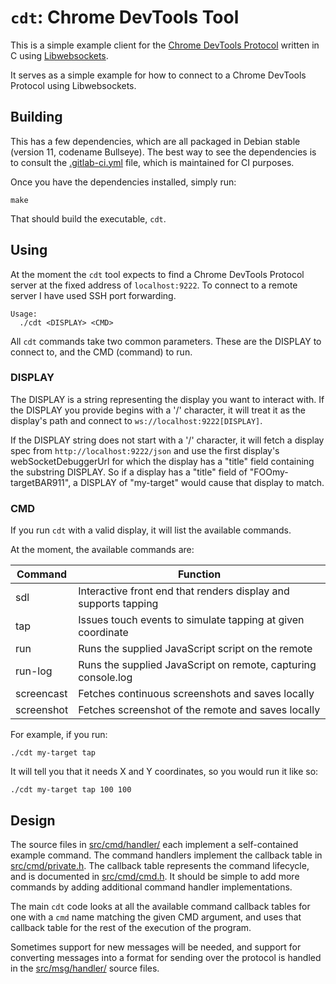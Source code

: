 `cdt`: Chrome DevTools Tool
===========================

This is a simple example client for the
[Chrome DevTools Protocol](https://chromedevtools.github.io/devtools-protocol/)
written in C using [Libwebsockets](https://libwebsockets.org/).

It serves as a simple example for how to connect to a Chrome DevTools Protocol using Libwebsockets.

Building
--------

This has a few dependencies, which are all packaged in Debian stable (version 11, codename Bullseye). The best way to see the dependencies is to consult the [.gitlab-ci.yml](.gitlab-ci.yml) file, which is maintained for CI purposes.

Once you have the dependencies installed, simply run:

```
make
```

That should build the executable, `cdt`.

Using
-----

At the moment the `cdt` tool expects to find a Chrome DevTools Protocol server at the fixed address of `localhost:9222`. To connect to a remote server I have used SSH port forwarding.

```
Usage:
  ./cdt <DISPLAY> <CMD>
```

All `cdt` commands take two common parameters. These are the DISPLAY to connect to, and the CMD (command) to run.

### DISPLAY

The DISPLAY is a string representing the display you want to interact with. If the DISPLAY you provide begins with a '/' character, it will treat it as the display's path and connect to `ws://localhost:9222[DISPLAY]`.

If the DISPLAY string does not start with a '/' character, it will fetch a display spec from `http://localhost:9222/json` and use the first display's webSocketDebuggerUrl for which the display has a "title" field containing the substring DISPLAY. So if a display has a "title" field of "FOOmy-targetBAR911", a DISPLAY of "my-target" would cause that display to match.

### CMD

If you run `cdt`  with a valid display, it will list the available commands.

At the moment, the available commands are:

| Command    | Function                                                        |
| ---------- | --------------------------------------------------------------- |
| sdl        | Interactive front end that renders display and supports tapping |
| tap        | Issues touch events to simulate tapping at given coordinate     |
| run        | Runs the supplied JavaScript script on the remote               |
| run-log    | Runs the supplied JavaScript on remote, capturing console.log   |
| screencast | Fetches continuous screenshots and saves locally                |
| screenshot | Fetches screenshot of the remote and saves locally              |

For example, if you run:

```
./cdt my-target tap
```

It will tell you that it needs X and Y coordinates, so you would run it like so:

```
./cdt my-target tap 100 100
```

Design
------

The source files in [src/cmd/handler/](src/cmd/handler/) each implement a self-contained example
command. The command handlers implement the callback table in
[src/cmd/private.h]([src/cmd/private.h]). The callback table represents the command lifecycle,
and is documented in [src/cmd/cmd.h](src/cmd/cmd.h). It should be simple to add more commands
by adding additional command handler implementations.

The main `cdt` code looks at all the available command callback tables for
one with a `cmd` name matching the given CMD argument, and uses that callback
table for the rest of the execution of the program.

Sometimes support for new messages will be needed, and support for converting
messages into a format for sending over the protocol is handled in the
[src/msg/handler/](src/msg/handler/) source files.
